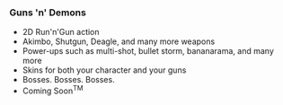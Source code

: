 ### Guns 'n' Demons

- 2D Run'n'Gun action
- Akimbo, Shutgun, Deagle, and many more weapons
- Power-ups such as multi-shot, bullet storm, bananarama, and many more
- Skins for both your character and your guns
- Bosses. Bosses. Bosses.
- Coming Soon<sup>TM</sup>
